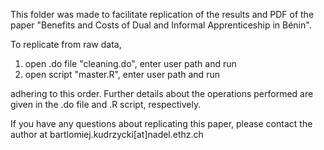 This folder was made to facilitate replication of the results and PDF of the paper "Benefits and Costs of Dual and Informal
Apprenticeship in Bénin".

To replicate from raw data,

  1. open .do file "cleaning.do", enter user path and run
  2. open script "master.R", enter user path and run

adhering to this order. Further details about the operations performed are given in the .do file and .R script, respectively.

If you have any questions about replicating this paper, please contact the author at bartlomiej.kudrzycki[at]nadel.ethz.ch
